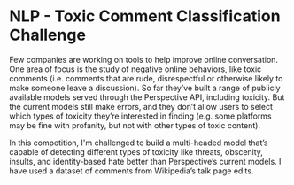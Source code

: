 # NLP - Toxic Comment Classification Challenge
Few companies are working on tools to help improve online conversation. One area of focus is the study of negative online behaviors, like toxic comments (i.e. comments that are rude, disrespectful or otherwise likely to make someone leave a discussion). So far they’ve built a range of publicly available models served through the Perspective API, including toxicity. But the current models still make errors, and they don’t allow users to select which types of toxicity they’re interested in finding (e.g. some platforms may be fine with profanity, but not with other types of toxic content).

In this competition, I'm challenged to build a multi-headed model that’s capable of detecting different types of toxicity like threats, obscenity, insults, and identity-based hate better than Perspective’s current models. I have used a dataset of comments from Wikipedia’s talk page edits. 
